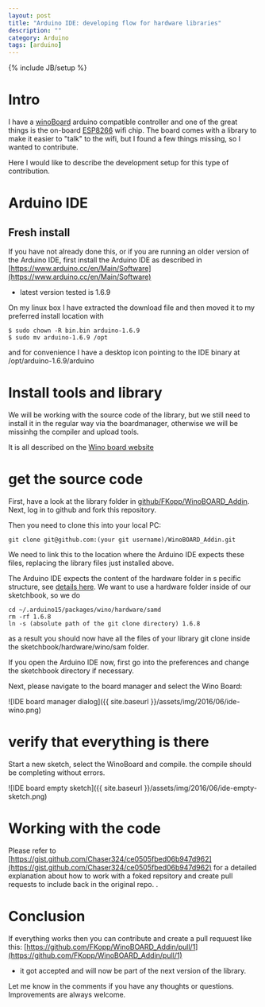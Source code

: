 ```yaml
---
layout: post
title: "Arduino IDE: developing flow for hardware libraries"
description: ""
category: Arduino
tags: [arduino]
---
```

{% include JB/setup %}

# Intro

I have a [winoBoard](http://www.wino-board.com) arduino compatible controller and one of the great things is the on-board [ESP8266](https://en.wikipedia.org/wiki/ESP8266) wifi chip. The board comes with a library to make it easier to "talk" to the wifi, but I found a few things missing, so I wanted to contribute.

Here I would like to describe the development setup for this type of contribution.

# Arduino IDE

## Fresh install

If you have not already done this, or if you are running an older
version of the Arduino IDE, first install the Arduino IDE as described
in
[https://www.arduino.cc/en/Main/Software](https://www.arduino.cc/en/Main/Software)
- latest version tested is 1.6.9

On my linux box I have extracted the download file and then moved
it to my preferred install location with

	$ sudo chown -R bin.bin arduino-1.6.9
	$ sudo mv arduino-1.6.9 /opt


and for convenience I have a desktop icon pointing to the IDE binary at /opt/arduino-1.6.9/arduino

# Install tools and library

We will be working with the source code of the library, but we still need to install it in the regular way 
via the boardmanager, otherwise we will be missinhg the compiler and upload tools. 

It is all described on the [Wino board website](http://www.wino-board.com/docs/quickstart)

# get the source code

First, have a look at the library folder in
[github/FKopp/WinoBOARD_Addin](https://github.com/FKopp/WinoBOARD_Addin).
Next, log in to github and fork this repository.

Then you need to clone this into your local PC: 

	git clone git@github.com:(your git username)/WinoBOARD_Addin.git

We need to link this to the location where the Arduino IDE expects
these files, replacing the library files just installed above.

The Arduino IDE expects the content of the hardware folder in s pecific structure, see [details here](https://github.com/arduino/Arduino/wiki/Arduino-IDE-1.5-3rd-party-Hardware-specification). We want to use a hardware folder inside of our sketchbook, so we do 

	cd ~/.arduino15/packages/wino/hardware/samd
	rm -rf 1.6.8
	ln -s (absolute path of the git clone directory) 1.6.8

as a result you should now have all the files of your library git
clone inside the sketchbook/hardware/wino/sam folder.

If you open the Arduino IDE now, first go into the preferences and
change the sketchbook directory if necessary. 

Next, please navigate to the board manager and select the Wino Board: 

![IDE board manager dialog]({{ site.baseurl }}/assets/img/2016/06/ide-wino.png)

# verify that everything is there

Start a new sketch, select the WinoBoard and compile. the compile should be completing without errors.

![IDE board empty sketch]({{ site.baseurl }}/assets/img/2016/06/ide-empty-sketch.png) 


# Working with the code

Please refer to
[https://gist.github.com/Chaser324/ce0505fbed06b947d962](https://gist.github.com/Chaser324/ce0505fbed06b947d962)
for a detailed explanation about how to work with a foked repsitory
and create pull requests to include back in the original repo.
.

# Conclusion

If everything works then you can contribute and create a pull
requuest like this:
[https://github.com/FKopp/WinoBOARD_Addin/pull/1](https://github.com/FKopp/WinoBOARD_Addin/pull/1)
- it got accepted and will now be part of the next version of the
library.

Let me know in the comments if you have any thoughts or questions. Improvements are always welcome.

